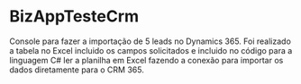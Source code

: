 # BizAppTesteCrm

Console para  fazer a importação de 5 leads no Dynamics 365.
Foi realizado a tabela no Excel incluido os campos solicitados e incluido no código para a linguagem C# ler
a planilha em Excel fazendo a conexão para importar os dados diretamente para o CRM 365.
